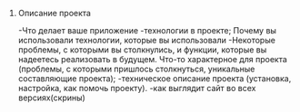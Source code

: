 1. Описание проекта

   -Что делает ваше приложение
   -технологии в проекте; Почему вы использовали технологии, которые вы использовали
   -Некоторые проблемы, с которыми вы столкнулись, и функции, которые вы надеетесь реализовать в будущем. Что-то характерное для проекта (проблемы, с которыми пришлось столкнуться, уникальные составляющие проекта);
   -техническое описание проекта (установка, настройка, как помочь проекту).
   -как выглядит сайт во всех версиях(скрины)
